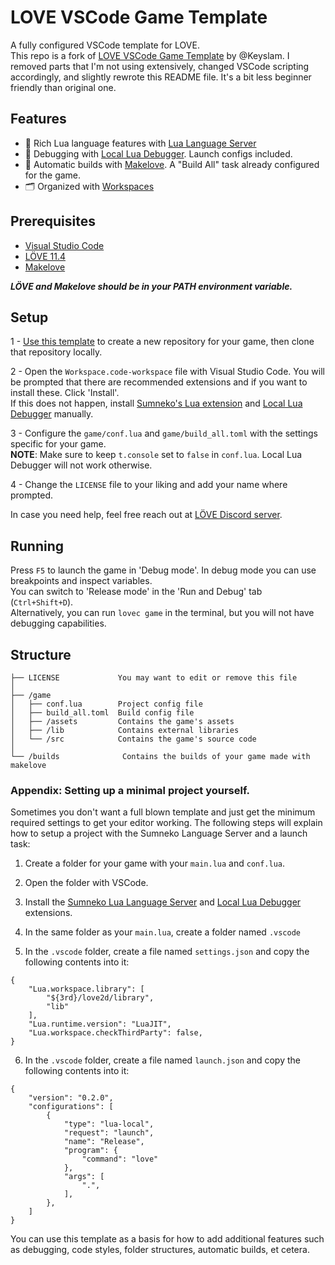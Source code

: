# LOVE VSCode Game Template
A fully configured VSCode template for LOVE.\
This repo is a fork of [LOVE VSCode Game Template](https://github.com/Keyslam/LOVE-VSCode-Game-Template) by @Keyslam. I removed parts that I'm not using extensively, changed VSCode scripting accordingly, and slightly rewrote this README file. It's a bit less beginner friendly than original one.

## Features
- 📄 Rich Lua language features with [Lua Language Server](https://github.com/LuaLS/lua-language-server)
- 🔧 Debugging with [Local Lua Debugger](https://github.com/tomblind/local-lua-debugger-vscode). Launch configs included.
- 🏢 Automatic builds with [Makelove](https://github.com/pfirsich/makelove). A "Build All" task already configured for the game.
- 🗂️ Organized with [Workspaces](https://code.visualstudio.com/docs/editor/workspaces)

## Prerequisites
- [Visual Studio Code](https://code.visualstudio.com/download)
- [LÖVE 11.4](https://love2d.org/)
- [Makelove](https://github.com/pfirsich/makelove)

_**LÖVE and Makelove should be in your PATH environment variable.**_

## Setup
1 - [Use this template](https://docs.github.com/en/repositories/creating-and-managing-repositories/creating-a-repository-from-a-template) to create a new repository for your game, then clone that repository locally.

2 - Open the `Workspace.code-workspace` file with Visual Studio Code.
You will be prompted that there are recommended extensions and if you want to install these. Click 'Install'.\
If this does not happen, install [Sumneko's Lua extension](https://marketplace.visualstudio.com/items?itemName=sumneko.lua) and [Local Lua Debugger](https://marketplace.visualstudio.com/items?itemName=tomblind.local-lua-debugger-vscode) manually.

3 - Configure the `game/conf.lua` and `game/build_all.toml` with the settings specific for your game.\
**NOTE**: Make sure to keep `t.console` set to `false` in `conf.lua`. Local Lua Debugger will not work otherwise.

4 - Change the `LICENSE` file to your liking and add your name where prompted.

In case you need help, feel free reach out at [LÖVE Discord server](https://discord.com/invite/rhUets9).

## Running
Press `F5` to launch the game in 'Debug mode'. In debug mode you can use breakpoints and inspect variables.\
You can switch to 'Release mode' in the 'Run and Debug' tab (`Ctrl+Shift+D`).\
Alternatively, you can run `lovec game` in the terminal, but you will not have debugging capabilities.

## Structure
```
├── LICENSE             You may want to edit or remove this file
│
├── /game
│   ├── conf.lua        Project config file
│   ├── build_all.toml  Build config file
│   ├── /assets         Contains the game's assets
│   ├── /lib            Contains external libraries
│   └── /src            Contains the game's source code
│
└── /builds              Contains the builds of your game made with makelove
```

### Appendix: Setting up a minimal project yourself.
Sometimes you don't want a full blown template and just get the minimum required settings to get your editor working. The following steps will explain how to setup a project with the Sumneko Language Server and a launch task:

1. Create a folder for your game with your `main.lua` and `conf.lua`.

2. Open the folder with VSCode. 

3. Install the [Sumneko Lua Language Server](https://marketplace.visualstudio.com/items?itemName=sumneko.lua) and [Local Lua Debugger](https://marketplace.visualstudio.com/items?itemName=tomblind.local-lua-debugger-vscode) extensions.

4. In the same folder as your `main.lua`, create a folder named `.vscode`

5. In the `.vscode` folder, create a file named `settings.json` and copy the following contents into it:
```
{
	"Lua.workspace.library": [
		"${3rd}/love2d/library",
		"lib"
	],
	"Lua.runtime.version": "LuaJIT",
	"Lua.workspace.checkThirdParty": false,
}
```

6. In the `.vscode` folder, create a file named `launch.json` and copy the following contents into it:
```
{
	"version": "0.2.0",
	"configurations": [
		{
			"type": "lua-local",
			"request": "launch",
			"name": "Release",
			"program": {
				"command": "love"
			},
			"args": [
				".",
			],
		},
	]
}
```

You can use this template as a basis for how to add additional features such as debugging, code styles, folder structures, automatic builds, et cetera.
